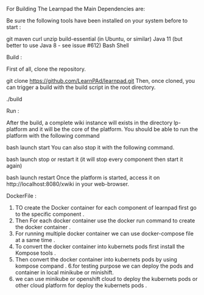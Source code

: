 For Building The Learnpad the Main Dependencies are: 

Be sure the following tools have been installed on your system before to start :

git
maven
curl
unzip
build-essential (in Ubuntu, or similar)
Java 11 (but better to use Java 8 - see issue #612)
Bash Shell

Build : 

First of all, clone the repository.

git clone https://github.com/LearnPAd/learnpad.git
Then, once cloned, you can trigger a build with the build script in the root directory.

./build

Run :

After the build, a complete wiki instance will exists in the directory lp-platform and it will be the core of the platform. You should be able to run the platform with the following command

bash launch start
You can also stop it with the following command.

bash launch stop
or restart it (it will stop every component then start it again)

bash launch restart
Once the platform is started, access it on http://localhost:8080/xwiki in your web-browser.

DockerFile :

1. TO create the Docker container for each component of learnpad first go to the specific component .
2. Then For each docker container use the docker run command to create the docker container .
3. For running multiple docker container we can use docker-compose file at a same time .
4. To convert the docker container into kubernets pods first install the Kompose tools .
5. Then convert the docker container into kubernets pods by using kompose compand .
6.for testing purpose we can deploy the pods and container in local minikube or minishift.
7. we can use minikube or openshift cloud to deploy the kubernets pods or other cloud platform for deploy the kubernets pods .

